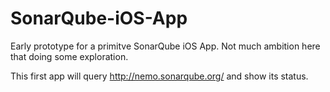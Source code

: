 # SonarQube-iOS-App
Early prototype for a primitve SonarQube iOS App. Not much ambition here that doing some exploration.

This first app will query http://nemo.sonarqube.org/ and show its status.
